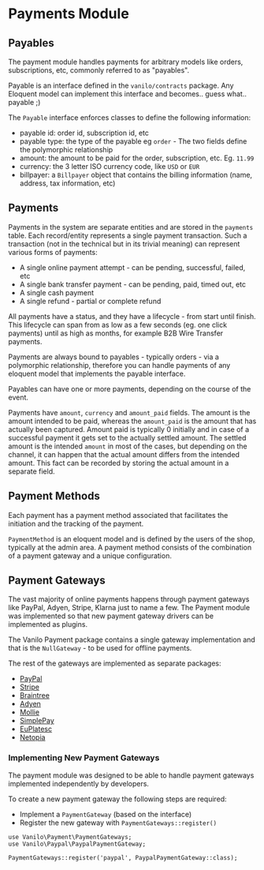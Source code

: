# Payments Module

## Payables

The payment module handles payments for arbitrary models like orders, subscriptions, etc, commonly
referred to as "payables".

Payable is an interface defined in the `vanilo/contracts` package. Any Eloquent model can implement
this interface and becomes.. guess what.. payable ;)

The `Payable` interface enforces classes to define the following information:

- payable id: order id, subscription id, etc
- payable type: the type of the payable eg `order` - The two fields define the polymorphic relationship
- amount: the amount to be paid for the order, subscription, etc. Eg. `11.99`
- currency: the 3 letter ISO currency code, like `USD` or `EUR`
- billpayer: a `Billpayer` object that contains the billing information (name, address, tax information, etc)

## Payments

Payments in the system are separate entities and are stored in the `payments` table.
Each record/entity represents a single payment transaction. Such a transaction (not in the technical
but in its trivial meaning) can represent various forms of payments:

- A single online payment attempt - can be pending, successful, failed, etc
- A single bank transfer payment - can be pending, paid, timed out, etc
- A single cash payment
- A single refund - partial or complete refund

All payments have a status, and they have a lifecycle - from start until finish.
This lifecycle can span from as low as a few seconds (eg. one click payments) until as high as
months, for example B2B Wire Transfer payments.

Payments are always bound to payables - typically orders - via a polymorphic relationship, therefore
you can handle payments of any eloquent model that implements the payable interface.

Payables can have one or more payments, depending on the course of the event.

Payments have `amount`, `currency` and `amount_paid` fields. The amount is the amount intended to
be paid, whereas the `amount_paid` is the amount that has actually been captured. Amount paid is
typically 0 initially and in case of a successful payment it gets set to the actually settled amount.
The settled amount is the intended `amount` in most of the cases, but depending on the channel, it
can happen that the actual amount differs from the intended amount. This fact can be recorded by
storing the actual amount in a separate field.

## Payment Methods

Each payment has a payment method associated that facilitates the
initiation and the tracking of the payment.

`PaymentMethod` is an eloquent model and is defined by the users of the
shop, typically at the admin area. A payment method consists of the
combination of a payment gateway and a unique configuration.

## Payment Gateways

The vast majority of online payments happens through payment gateways
like PayPal, Adyen, Stripe, Klarna just to name a few. The Payment
module was implemented so that new payment gateway drivers can be
implemented as plugins.

The Vanilo Payment package contains a single gateway implementation and
that is the `NullGateway` - to be used for offline payments.

The rest of the gateways are implemented as separate packages:

- [PayPal](https://github.com/vanilophp/paypal)
- [Stripe](https://github.com/vanilophp/stripe)
- [Braintree](https://github.com/vanilophp/braintree)
- [Adyen](https://github.com/vanilophp/adyen)
- [Mollie](https://github.com/vanilophp/mollie)
- [SimplePay](https://github.com/vanilophp/simplepay)
- [EuPlatesc](https://github.com/vanilophp/euplatesc)
- [Netopia](https://github.com/vanilophp/netopia)

### Implementing New Payment Gateways

The payment module was designed to be able to handle payment gateways
implemented independently by developers.

To create a new payment gateway the following steps are required:

- Implement a `PaymentGateway` (based on the interface)
- Register the new gateway with `PaymentGateways::register()`

```
use Vanilo\Payment\PaymentGateways;
use Vanilo\Paypal\PaypalPaymentGateway;

PaymentGateways::register('paypal', PaypalPaymentGateway::class);
```
